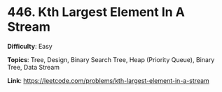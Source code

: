 # 446. Kth Largest Element In A Stream

**Difficulty**: Easy

**Topics**: Tree, Design, Binary Search Tree, Heap (Priority Queue), Binary Tree, Data Stream

**Link**: https://leetcode.com/problems/kth-largest-element-in-a-stream
